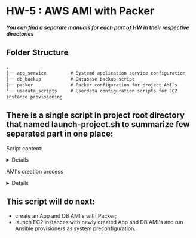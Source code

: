 # HW-5 : AWS AMI with Packer

***You can find a separate manuals for each part of HW in their respective directories***

## Folder Structure

```
.
├── app_service         # Systemd application service configuration
├── db_backup           # Database backup script
├── packer              # Packer configuration for project AMI`s
└── usedata_scripts     # Userdata configuration scripts for EC2 instance provisioning
```

## There is a single script in project root directory that named **launch-project.sh** to summarize few separated part in one place:
Script content:

<details>

```bash
#!/bin/sh
# Build AMI's using Packer:
# APP
packer build -var-file=variables.pkr.hcl app.pkr.hcl | sudo tee app_ami_output.txt
$APP_AMI_ID=$(tail -2 app_ami_output.txt | head -2 | awk 'match($0, /ami-.*/) { print substr($0, RSTART, RLENGTH) }')
# DB
packer build -var-file=variables.pkr.hcl db.pkr.hcl | sudo tee db_ami_output.txt
$DB_AMI_ID=$(tail -2 db_ami_output.txt | head -2 | awk 'match($0, /ami-.*/) { print substr($0, RSTART, RLENGTH) }')

# Launch EC2 instances using AMI's from previous step:
# APP
$APP_INSTANCE_ID=$(aws ec2 run-instances \
    --image-id $APP_AMI_ID \
    --count 1 \
    --instance-type t3.micro \
    --key-name blackbird \
    --iam-instance-profile Name=EC2-SSM-Access-Role \
    --tag-specifications 'ResourceType=instance,Tags=[{Key=Name,Value=ec2-app}]' \
    --subnet-id subnet-0e5d7f6e8f682867c \
    --associate-public-ip-address \
    --user-data file:./userdata_scripts/app-configure.sh \
    --query 'Instances[0].InstanceId' \
    --output text)
aws ec2 create-tags --resources $APP_INSTANCE_ID --tags Key=Name,Value=HW8-APP
aws ec2 wait instance-running --instance-ids $APP_INSTANCE_ID
# DB
$DB_INSTANCE_ID=$(aws ec2 run-instances \
    --image-id $DB_AMI_ID \
    --count 1 \
    --instance-type t3.micro \
    --key-name blackbird \
    --iam-instance-profile Name=EC2-SSM-Access-Role \
    --tag-specifications 'ResourceType=instance,Tags=[{Key=Name,Value=ec2-db}]' \
    --subnet-id subnet-0e5d7f6e8f682867c \
    --associate-public-ip-address \
    --user-data file:./userdata_scripts/db-configure.sh \
    --query 'Instances[0].InstanceId' \
    --output text)
aws ec2 create-tags --resources $DB_INSTANCE_ID --tags Key=Name,Value=HW8-DB
aws ec2 wait instance-running --instance-ids $DB_INSTANCE_ID
```
</details>

AMI's creation process

<details>

![alt text](screenshots/image.png)
![alt text](screenshots/image-1.png)
</details>


## This script will do next:

- create an App and DB AMI's with Packer;
- launch EC2 instances with newly created App and DB AMI's and run Ansible provisioners as system preconfiguration.
